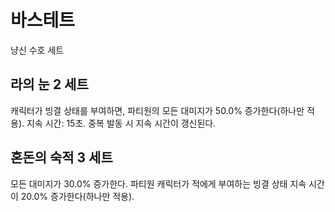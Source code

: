 # 바스테트

냥신 수호 세트

## 라의 눈 2 세트

캐릭터가 빙결 상태를 부여하면, 파티원의 모든 대미지가 50.0% 증가한다(하나만 적용). 지속 시간: 15초. 중복 발동 시 지속 시간이 갱신된다.

## 혼돈의 숙적 3 세트

모든 대미지가 30.0% 증가한다. 파티원 캐릭터가 적에게 부여하는 빙결 상태 지속 시간이 20.0% 증가한다(하나만 적용).
